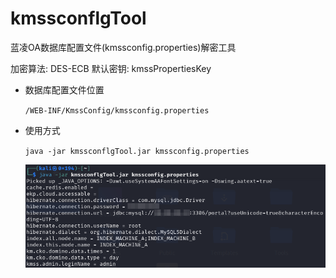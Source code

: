 # kmssconflgTool

蓝凌OA数据库配置文件(kmssconfig.properties)解密工具

加密算法: DES-ECB
默认密钥: kmssPropertiesKey

- 数据库配置文件位置

  `/WEB-INF/KmssConfig/kmssconfig.properties`

- 使用方式

  `java -jar kmssconflgTool.jar kmssconfig.properties`
  
  ![image-20240802134924596](image-20240802134924596.png)
